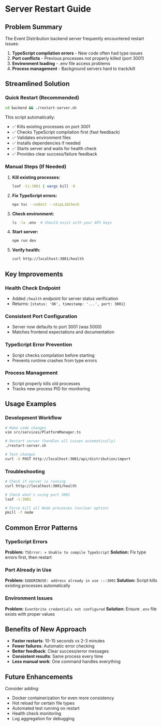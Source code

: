 # Server Restart Guide

## **Problem Summary**

The Event Distribution backend server frequently encountered restart issues:

1. **TypeScript compilation errors** - New code often had type issues
2. **Port conflicts** - Previous processes not properly killed (port 3001)
3. **Environment loading** - .env file access problems
4. **Process management** - Background servers hard to track/kill

## **Streamlined Solution**

### **Quick Restart (Recommended)**
```bash
cd backend && ./restart-server.sh
```

This script automatically:
- ✅ Kills existing processes on port 3001
- ✅ Checks TypeScript compilation first (fast feedback)
- ✅ Validates environment files
- ✅ Installs dependencies if needed
- ✅ Starts server and waits for health check
- ✅ Provides clear success/failure feedback

### **Manual Steps (If Needed)**

1. **Kill existing processes:**
   ```bash
   lsof -ti:3001 | xargs kill -9
   ```

2. **Fix TypeScript errors:**
   ```bash
   npx tsc --noEmit --skipLibCheck
   ```

3. **Check environment:**
   ```bash
   ls -la .env  # Should exist with your API keys
   ```

4. **Start server:**
   ```bash
   npm run dev
   ```

5. **Verify health:**
   ```bash
   curl http://localhost:3001/health
   ```

## **Key Improvements**

### **Health Check Endpoint**
- Added `/health` endpoint for server status verification
- Returns: `{status: 'OK', timestamp: '...', port: 3001}`

### **Consistent Port Configuration**
- Server now defaults to port 3001 (was 5000)
- Matches frontend expectations and documentation

### **TypeScript Error Prevention**
- Script checks compilation before starting
- Prevents runtime crashes from type errors

### **Process Management**
- Script properly kills old processes
- Tracks new process PID for monitoring

## **Usage Examples**

### **Development Workflow**
```bash
# Make code changes
vim src/services/PlatformManager.ts

# Restart server (handles all issues automatically)
./restart-server.sh

# Test changes
curl -X POST http://localhost:3001/api/distribution/import
```

### **Troubleshooting**
```bash
# Check if server is running
curl http://localhost:3001/health

# Check what's using port 3001
lsof -i:3001

# Force kill all Node processes (nuclear option)
pkill -f node
```

## **Common Error Patterns**

### **TypeScript Errors**
**Problem:** `TSError: ⨯ Unable to compile TypeScript`
**Solution:** Fix type errors first, then restart

### **Port Already in Use**
**Problem:** `EADDRINUSE: address already in use :::3001`
**Solution:** Script kills existing processes automatically

### **Environment Issues**
**Problem:** `Eventbrite credentials not configured`
**Solution:** Ensure `.env` file exists with proper values

## **Benefits of New Approach**

- **Faster restarts**: 10-15 seconds vs 2-3 minutes
- **Fewer failures**: Automatic error checking
- **Better feedback**: Clear success/error messages
- **Consistent results**: Same process every time
- **Less manual work**: One command handles everything

## **Future Enhancements**

Consider adding:
- Docker containerization for even more consistency
- Hot reload for certain file types
- Automated test running on restart
- Health check monitoring
- Log aggregation for debugging